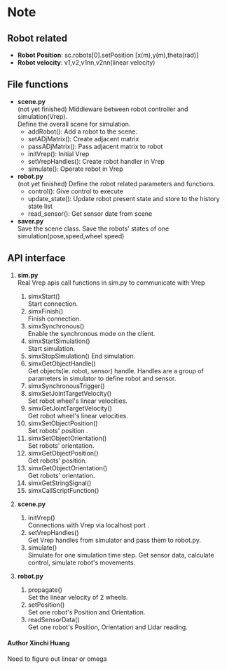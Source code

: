 # Note

## Robot related 

+ **Robot Position**:  sc.robots[0].setPosition [x(m),y(m),theta(rad)]
+ **Robot velocity**: v1,v2,v1nn,v2nn(linear velocity)
## File functions
+ **scene.py**  
(not yet finished) Middleware between robot controller and simulation(Vrep).  
Define the overall scene for simulation.  
    + addRobot(): Add a robot to the scene. 
    + setADjMatrix(): Create adjacent matrix
    + passADjMatrix(): Pass adjacent matrix to robot
    + initVrep(): Initial Vrep
    + setVrepHandles(): Create robot handler in Vrep
    + simulate(): Operate robot in Vrep
+ **robot.py**  
(not yet finished) Define the robot related parameters and functions.  
    + control(): Give control to execute
    + update_state(): Update robot present state and store to the history state list
    + read_sensor(): Get sensor date from scene
+ **saver.py**  
Save the scene class. Save the robots' states of one simulation(pose,speed,wheel speed)
## API interface

1. **sim.py**  
    Real Vrep apis call functions in sim.py to communicate with Vrep
    1. simxStart()  
       Start connection.
    2. simxFinish()  
       Finish connection.
    3. simxSynchronous()  
       Enable the synchronous mode on the client.
    4. simxStartSimulation()  
       Start simulation.
    5. simxStopSimulation()
       End simulation.
    6. simxGetObjectHandle()  
       Get objects(ie. robot, sensor) handle.
       Handles are a group of parameters in simulator to define robot and sensor.
    7. simxSynchronousTrigger()
    8. simxSetJointTargetVelocity()  
       Set robot wheel's linear velocities.
    9. simxGetJointTargetVelocity()  
       Get robot wheel's linear velocities.
    10. simxSetObjectPosition()  
        Set robots' position .
    11. simxSetObjectOrientation()  
        Set robots' orientation.
    12. simxGetObjectPosition()  
        Get robots' position.
    13. simxGetObjectOrientation()  
        Get robots' orientation.
    14. simxGetStringSignal()  
    15. simxCallScriptFunction()
    
2. **scene.py**
    1. initVrep()  
        Connections with Vrep via localhost port  .
    2. setVrepHandles()  
        Get Vrep handles from simulator and pass them to robot.py.      
    3. simulate()  
        Simulate for one simulation time step. 
        Get sensor data, calculate control, simulate robot's movements.
3. **robot.py**
    1. propagate()  
        Set the linear velocity of 2 wheels.
    2. setPosition()  
        Set one robot's Position and Orientation.
    3. readSensorData()  
        Get one robot's Position, Orientation and Lidar reading.



#### Author Xinchi Huang


Need to figure out linear or omega


